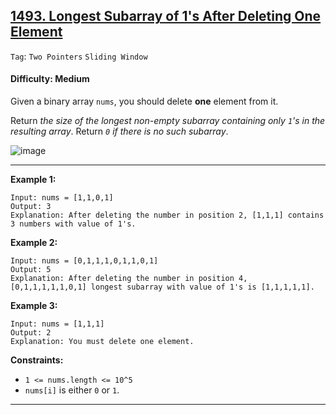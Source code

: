 ## [1493. Longest Subarray of 1's After Deleting One Element](https://leetcode.com/problems/longest-subarray-of-1s-after-deleting-one-element)

```Tag```: ```Two Pointers``` ```Sliding Window```

#### Difficulty: Medium

Given a binary array ```nums```, you should delete __one__ element from it.

Return _the size of the longest non-empty subarray containing only ```1```'s in the resulting array_. Return _```0``` if there is no such subarray_.

![image](https://github.com/quananhle/Python/assets/35042430/ae965b2f-1887-472f-859a-6abfe3f06ac7)

---

__Example 1:__
```
Input: nums = [1,1,0,1]
Output: 3
Explanation: After deleting the number in position 2, [1,1,1] contains 3 numbers with value of 1's.
```

__Example 2:__
```
Input: nums = [0,1,1,1,0,1,1,0,1]
Output: 5
Explanation: After deleting the number in position 4, [0,1,1,1,1,1,0,1] longest subarray with value of 1's is [1,1,1,1,1].
```

__Example 3:__
```
Input: nums = [1,1,1]
Output: 2
Explanation: You must delete one element.
```

__Constraints:__

- ```1 <= nums.length <= 10^5```
- ```nums[i]``` is either ```0``` or ```1```.

---
